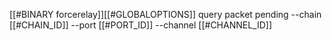 [[#BINARY forcerelay]][[#GLOBALOPTIONS]] query packet pending --chain [[#CHAIN_ID]] --port [[#PORT_ID]] --channel [[#CHANNEL_ID]]